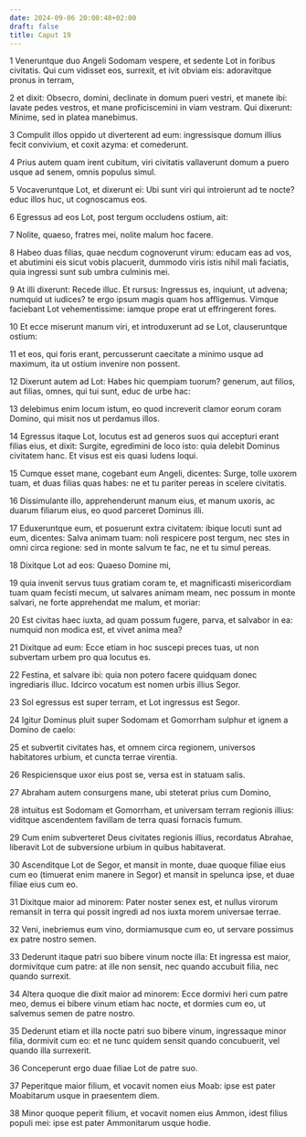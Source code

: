 ```yaml
---
date: 2024-09-06 20:00:48+02:00
draft: false
title: Caput 19
---
```





1 Veneruntque duo Angeli Sodomam vespere, et sedente Lot in foribus civitatis. Qui cum vidisset eos, surrexit, et ivit obviam eis: adoravitque pronus in terram,

2 et dixit: Obsecro, domini, declinate in domum pueri vestri, et manete ibi: lavate pedes vestros, et mane proficiscemini in viam vestram. Qui dixerunt: Minime, sed in platea manebimus.

3 Compulit illos oppido ut diverterent ad eum: ingressisque domum illius fecit convivium, et coxit azyma: et comederunt.

4 Prius autem quam irent cubitum, viri civitatis vallaverunt domum a puero usque ad senem, omnis populus simul.

5 Vocaveruntque Lot, et dixerunt ei: Ubi sunt viri qui introierunt ad te nocte? educ illos huc, ut cognoscamus eos.

6 Egressus ad eos Lot, post tergum occludens ostium, ait:

7 Nolite, quaeso, fratres mei, nolite malum hoc facere.

8 Habeo duas filias, quae necdum cognoverunt virum: educam eas ad vos, et abutimini eis sicut vobis placuerit, dummodo viris istis nihil mali faciatis, quia ingressi sunt sub umbra culminis mei.

9 At illi dixerunt: Recede illuc. Et rursus: Ingressus es, inquiunt, ut advena; numquid ut iudices? te ergo ipsum magis quam hos affligemus. Vimque faciebant Lot vehementissime: iamque prope erat ut effringerent fores.

10 Et ecce miserunt manum viri, et introduxerunt ad se Lot, clauseruntque ostium:

11 et eos, qui foris erant, percusserunt caecitate a minimo usque ad maximum, ita ut ostium invenire non possent.

12 Dixerunt autem ad Lot: Habes hic quempiam tuorum? generum, aut filios, aut filias, omnes, qui tui sunt, educ de urbe hac:

13 delebimus enim locum istum, eo quod increverit clamor eorum coram Domino, qui misit nos ut perdamus illos.

14 Egressus itaque Lot, locutus est ad generos suos qui accepturi erant filias eius, et dixit: Surgite, egredimini de loco isto: quia delebit Dominus civitatem hanc. Et visus est eis quasi ludens loqui.

15 Cumque esset mane, cogebant eum Angeli, dicentes: Surge, tolle uxorem tuam, et duas filias quas habes: ne et tu pariter pereas in scelere civitatis.

16 Dissimulante illo, apprehenderunt manum eius, et manum uxoris, ac duarum filiarum eius, eo quod parceret Dominus illi.

17 Eduxeruntque eum, et posuerunt extra civitatem: ibique locuti sunt ad eum, dicentes: Salva animam tuam: noli respicere post tergum, nec stes in omni circa regione: sed in monte salvum te fac, ne et tu simul pereas.

18 Dixitque Lot ad eos: Quaeso Domine mi,

19 quia invenit servus tuus gratiam coram te, et magnificasti misericordiam tuam quam fecisti mecum, ut salvares animam meam, nec possum in monte salvari, ne forte apprehendat me malum, et moriar:

20 Est civitas haec iuxta, ad quam possum fugere, parva, et salvabor in ea: numquid non modica est, et vivet anima mea?

21 Dixitque ad eum: Ecce etiam in hoc suscepi preces tuas, ut non subvertam urbem pro qua locutus es.

22 Festina, et salvare ibi: quia non potero facere quidquam donec ingrediaris illuc. Idcirco vocatum est nomen urbis illius Segor.

23 Sol egressus est super terram, et Lot ingressus est Segor.

24 Igitur Dominus pluit super Sodomam et Gomorrham sulphur et ignem a Domino de caelo:

25 et subvertit civitates has, et omnem circa regionem, universos habitatores urbium, et cuncta terrae virentia.

26 Respiciensque uxor eius post se, versa est in statuam salis.

27 Abraham autem consurgens mane, ubi steterat prius cum Domino,

28 intuitus est Sodomam et Gomorrham, et universam terram regionis illius: viditque ascendentem favillam de terra quasi fornacis fumum.

29 Cum enim subverteret Deus civitates regionis illius, recordatus Abrahae, liberavit Lot de subversione urbium in quibus habitaverat.

30 Ascenditque Lot de Segor, et mansit in monte, duae quoque filiae eius cum eo (timuerat enim manere in Segor) et mansit in spelunca ipse, et duae filiae eius cum eo.

31 Dixitque maior ad minorem: Pater noster senex est, et nullus virorum remansit in terra qui possit ingredi ad nos iuxta morem universae terrae.

32 Veni, inebriemus eum vino, dormiamusque cum eo, ut servare possimus ex patre nostro semen.

33 Dederunt itaque patri suo bibere vinum nocte illa: Et ingressa est maior, dormivitque cum patre: at ille non sensit, nec quando accubuit filia, nec quando surrexit.

34 Altera quoque die dixit maior ad minorem: Ecce dormivi heri cum patre meo, demus ei bibere vinum etiam hac nocte, et dormies cum eo, ut salvemus semen de patre nostro.

35 Dederunt etiam et illa nocte patri suo bibere vinum, ingressaque minor filia, dormivit cum eo: et ne tunc quidem sensit quando concubuerit, vel quando illa surrexerit.

36 Conceperunt ergo duae filiae Lot de patre suo.

37 Peperitque maior filium, et vocavit nomen eius Moab: ipse est pater Moabitarum usque in praesentem diem.

38 Minor quoque peperit filium, et vocavit nomen eius Ammon, idest filius populi mei: ipse est pater Ammonitarum usque hodie.

